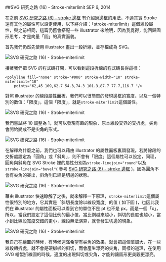 <!-- @@master  = ../../_layout.html-->

<!-- @@block  =  jsBottom-->

<include src="../../_articles-js.html"></include>

<!-- @@close-->

<!-- @@block  =  css-->

<include src="../../_articles-css.html"></include>

<!-- @@close-->

<!-- @@block  =  articles-social-->

<include src="../../_articles-social.html"></include>

<!-- @@close-->

<!-- @@block  =  articles-footer-->

<include src="../../_articles.html"></include>

<!-- @@close-->

<!-- @@block  =  meta-->

<meta property="article:published_time" content="2014-09-06T23:25:00+01:00">

<meta name="keywords" content="SVG,Stroke,miterlimit,illustrator">

<meta name="description" content="Stroke 還有其他的屬性可以設定使用，以下將介紹：「stroke-miterlimit」這個線段屬性，與之前相同，這篇仍舊會搭配一些 illustrator 來說明，因為我覺得，能回歸圖形思考，才是向量「圖」的真實面貌。">

<meta itemprop="name" content="SVG 研究之路 (16) - Stroke-miterlimit - OXXO.STUDIO">

<meta itemprop="image" content="http://www.oxxostudio.tw/img/articles/201409/20140906_1_01.jpg">

<meta itemprop="description" content="Stroke 還有其他的屬性可以設定使用，以下將介紹：「stroke-miterlimit」這個線段屬性，與之前相同，這篇仍舊會搭配一些 illustrator 來說明，因為我覺得，能回歸圖形思考，才是向量「圖」的真實面貌。">

<meta property="og:title" content="SVG 研究之路 (16) - Stroke-miterlimit - OXXO.STUDIO">

<meta property="og:url" content="http://www.oxxostudio.tw/articles/201409/svg-16-storke-miterlimit.html">

<meta property="og:image" content="http://www.oxxostudio.tw/img/articles/201409/20140906_1_01.jpg">

<meta property="og:description" content="Stroke 還有其他的屬性可以設定使用，以下將介紹：「stroke-miterlimit」這個線段屬性，與之前相同，這篇仍舊會搭配一些 illustrator 來說明，因為我覺得，能回歸圖形思考，才是向量「圖」的真實面貌。">

<title>SVG 研究之路 (16) - Stroke-miterlimit  - OXXO.STUDIO</title> 

<!-- @@close-->

<!-- @@block  =  articles-content--> 

##SVG 研究之路 (16) - Stroke-miterlimit  <span class="article-date" tag="web"><i></i>SEP 6, 2014</span>

在之前 [SVG 研究之路 (6) - stroke 邊框](http://www.oxxostudio.tw/articles/201406/svg-06-stroke.html) 有介紹過邊框的用法，不過其實 Stroke 還有其他的屬性可以設定使用，以下將介紹：「stroke-miterlimit」這個線段屬性，與之前相同，這篇仍舊會搭配一些 illustrator 來說明，因為我覺得，能回歸圖形思考，才是向量「圖」的真實面貌。

首先我們仍然先使用 illustrator 畫出一段折線，並存檔成為 SVG。  

![SVG 研究之路 (16) - Stroke-miterlimit](/img/articles/201409/20140906_1_02.png)

接著我們把 SVG 的程式碼打開，可以看到這段折線的程式碼長得這樣：

	<polyline fill="none" stroke="#000" stroke-width="10" stroke-miterlimit="10" 
		points="62,45 109,62.7 54.3,74.3 101.3,87.7 77.7,116.7 "/>

對照 illustrator 的線段屬性面板，我們可以很簡單的發現邊框的寬度，以及一個特別的數值：「限度」，這個「限度」，就是`stroke-miterlimit`這個屬性。  

![SVG 研究之路 (16) - Stroke-miterlimit](/img/articles/201409/20140906_1_03.png)

我們嘗試將 10 調整為 1，就可以發現有趣的現象，原本線段交界的交折處，尖角會開始變成不是尖角的形式。  

![SVG 研究之路 (16) - Stroke-miterlimit](/img/articles/201409/20140906_1_04.gif)

在解釋為什麼之前，我們也可以藉由 illustrator 的屬性面板裏頭發現，若將線段的交折處設定為「圓角」或「斜角」，則不會有「限度」這個屬性可以設定，同理，圓角與斜角在 SVG Stroke 裡的屬性分別為`stroke-linejoin="round"`以及`stroke-linejoin="bevel"`( 參考 [SVG 研究之路 (6) - stroke 邊框](http://www.oxxostudio.tw/articles/201406/svg-06-stroke.html) )，因為圓角不會有尖角的突出，斜角則已經是切邊的狀態。  

![SVG 研究之路 (16) - Stroke-miterlimit](/img/articles/201409/20140906_1_05.gif)

藉由 illustrator 快速瞭解了之後，就來解釋一下原理，`stroke-miterlimit`這個屬性很特別的地方，它其實是「斜切長度除以線段寬度」的值 ( 如下圖 )，也因此我們在 illustrator 的屬性面板可以看到它的單位不是 pt 也不是 px，而是一個「x」，所以，當我們設定了這個比例的最小值，當比例越來越小，斜切的長度也越小，當小到比線段寬度交錯的更小，線段無法演算，就會發生切邊的現象。  

![SVG 研究之路 (16) - Stroke-miterlimit](/img/articles/201409/20140906_1_07.png)

我自己在繪圖的時候，有時候還滿希望有尖角的效果，就會把這個值調大，在一些線段轉折處，就不會是硬梆梆的斜切，而會產生漂亮的尖角，同樣的道理，在使用 SVG 繪製折線圖的時候，適度的出現斜切或尖角，才能夠讓圖形更美觀更漂亮。

<!-- @@close-->


